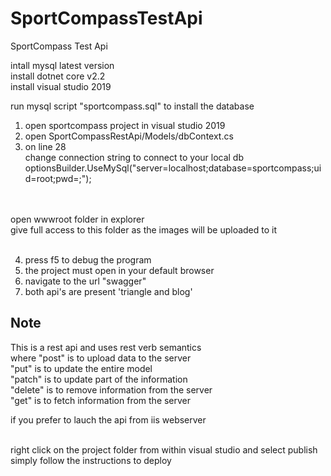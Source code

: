 # SportCompassTestApi
SportCompass Test Api

intall mysql latest version<br>
install dotnet core v2.2<br>
install visual studio 2019<br>


run mysql script "sportcompass.sql" to install the database<br>

1) open sportcompass project in visual studio 2019<br>
2) open SportCompassRestApi/Models/dbContext.cs <br>
3) on line 28 <br>
   change connection string to connect to your local db<br>
   optionsBuilder.UseMySql("server=localhost;database=sportcompass;uid=root;pwd=;");<br><br><br>

open wwwroot folder in explorer <br>
give full access to this folder as the images will be uploaded to it<br><br>

4) press f5 to debug the program<br>
5) the project must open in your default browser<br>
6) navigate to the url "swagger"<br>
7) both api's are present 'triangle and blog'<br>
<h2> Note</h2>
This is a rest api and uses rest verb semantics<br>
where "post" is to upload data to the server<br>
	  "put" is to update the entire model<br>
	  "patch" is to update part of the information<br>
	  "delete" is to remove information from the server<br>
	  "get" is to fetch information from the server<br>

if you prefer to lauch the api from iis webserver<br><br>

right click on the project folder from within visual studio and select publish<br>
simply follow the instructions to deploy<br>




